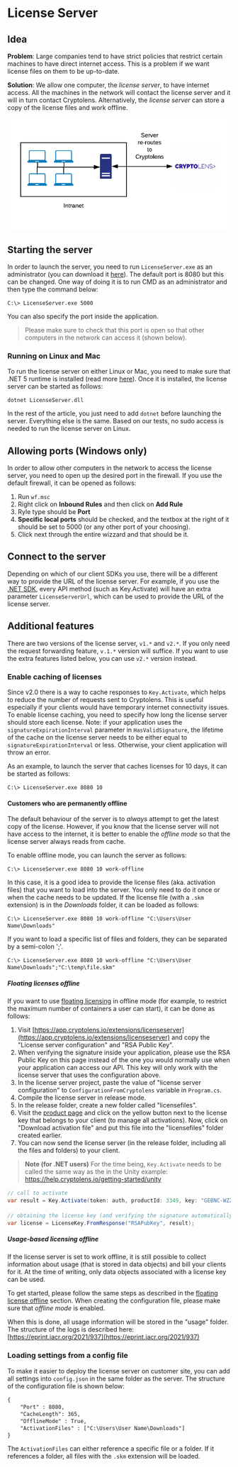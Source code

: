 # License Server

## Idea
**Problem**: Large companies tend to have strict policies that restrict certain machines to have direct internet access. This is a problem if we want license files on them to be up-to-date.

**Solution**: We allow one computer, the *license server*, to have internet access. All the machines in the network will contact the license server and it will in turn contact Cryptolens. Alternatively, the *license server* can store a copy of the license files and work offline.

![](example.png)

## Starting the server

In order to launch the server, you need to run `LicenseServer.exe` as an administrator (you can download it [here](https://github.com/Cryptolens/license-server/releases)). The default port is 8080 but this can be changed.
One way of doing it is to run CMD as an administrator and then type the command below:

```
C:\> LicenseServer.exe 5000
```

You can also specify the port inside the application.

> Please make sure to check that this port is open so that other computers in the network can access it (shown below).

### Running on Linux and Mac
To run the license server on either Linux or Mac, you need to make sure that .NET 5 runtime is installed (read more [here](https://dotnet.microsoft.com/download/dotnet/5.0)). Once it is installed, the license server can be started as follows:

```
dotnet LicenseServer.dll
```

In the rest of the article, you just need to add `dotnet` before launching the server. Everything else is the same. Based on our tests, no sudo access is needed to run the license server on Linux.

## Allowing ports (Windows only)

In order to allow other computers in the network to access the license server, you need to open up the desired port in the firewall. 
If you use the default firewall, it can be opened as follows:

1. Run `wf.msc`
2. Right click on **Inbound Rules** and then click on **Add Rule**
3. Ryle type should be **Port**
4. **Specific local ports** should be checked, and the textbox at the right of it should be set to 5000 (or any other port of your choosing).
5. Click next through the entire wizzard and that should be it.

## Connect to the server

Depending on which of our client SDKs you use, there will be a different way to provide the URL of the license server. For example, if you use the [.NET SDK](https://github.com/Cryptolens/cryptolens-dotnet), every API method (such as Key.Activate) will have an extra parameter `LicenseServerUrl`, which can be used to provide the URL of the license server.

## Additional features

There are two versions of the license server, `v1.*` and `v2.*`. If you only need the request forwarding feature, `v.1.*` version will suffice. If you want to use the extra features listed below, you can use `v2.*` version instead.

### Enable caching of licenses
Since v2.0 there is a way to cache responses to `Key.Activate`, which helps to reduce the number of requests sent to Cryptolens. This is useful especially if your clients would have temporary internet connectivity issues. To enable license caching, you need to specify how long the license server should store each license. Note: if your application uses the `signatureExpirationInterval` parameter in `HasValidSignature`, the lifetime of the cache on the license server needs to be either equal to `signatureExpirationInterval` or less. Otherwise, your client application will throw an error.

As an example, to launch the server that caches licenses for 10 days, it can be started as follows:

```
C:\> LicenseServer.exe 8080 10
```

#### Customers who are permanently offline
The default behaviour of the server is to *always* attempt to get the latest copy of the license. However, if you know that the license server will not have access to the internet, it is better to enable the *offline mode* so that the license server always reads from cache.

To enable offline mode, you can launch the server as follows:

```
C:\> LicenseServer.exe 8080 10 work-offline
```

In this case, it is a good idea to provide the license files (aka. activation files) that you want to load into the server. You only need to do it once or when the cache needs to be updated. If the license file (with a `.skm` extension) is in the *Downloads* folder, it can be loaded as follows:

```
C:\> LicenseServer.exe 8080 10 work-offline "C:\Users\User Name\Downloads"
```

If you want to load a specific list of files and folders, they can be separated by a semi-colon ';'.
```
C:\> LicenseServer.exe 8080 10 work-offline "C:\Users\User Name\Downloads";"C:\temp\file.skm"
```

##### Floating licenses offline
If you want to use [floating licensing](https://help.cryptolens.io/licensing-models/floating) in offline mode (for example, to restrict the maximum number of containers a user can start), it can be done as follows:

1. Visit [https://app.cryptolens.io/extensions/licenseserver](https://app.cryptolens.io/extensions/licenseserver) and copy the "License server configuration" and "RSA Public Key".
2. When verifying the signature inside your application, please use the RSA Public Key on this page instead of the one you would normally use when your application can access our API. This key will only work with the license server that uses the configuration above.
3. In the license server project, paste the value of "license server configuration" to `ConfigurationFromCryptolens` variable in `Program.cs`.
4. Compile the license server in release mode.
5. In the release folder, create a new folder called "licensefiles".
6. Visit the [product page](https://app.cryptolens.io/Product) and click on the yellow button next to the license key that belongs to your client (to manage all activations). Now, click on "Download activation file" and put this file into the "licensefiles" folder created earlier.
7. You can now send the license server (in the release folder, including all the files and folders) to your client.

> **Note (for .NET users)** For the time being, `Key.Activate` needs to be called the same way as the in the Unity example: https://help.cryptolens.io/getting-started/unity

```cs
// call to activate
var result = Key.Activate(token: auth, productId: 3349, key: "GEBNC-WZZJD-VJIHG-GCMVD", machineCode: "foo");

// obtaining the license key (and verifying the signature automatically).
var license = LicenseKey.FromResponse("RSAPubKey", result);
```

##### Usage-based licensing offline
If the license server is set to work offline, it is still possible to collect information about usage (that is stored in data objects) and bill your clients for it.
At the time of writing, only data objects associated with a license key can be used.

To get started, please follow the same steps as described in the [floating license offline](#floating-licenses-offline) section. When creating the configuration file, please make sure that _offline mode_ is enabled.

When this is done, all usage information will be stored in the "usage" folder. The structure of the logs is described here: [https://eprint.iacr.org/2021/937](https://eprint.iacr.org/2021/937)


### Loading settings from a config file
To make it easier to deploy the license server on customer site, you can add all settings into `config.json` in the same folder as the server. The structure of the configuration file is shown below:

```
{
    "Port" : 8080,
    "CacheLength": 365,
    "OfflineMode" : True,
    "ActivationFiles" : ["C:\Users\User Name\Downloads"]
}
```

The `ActivationFiles` can either reference a specific file or a folder. If it references a folder, all files with the `.skm` extension will be loaded.
